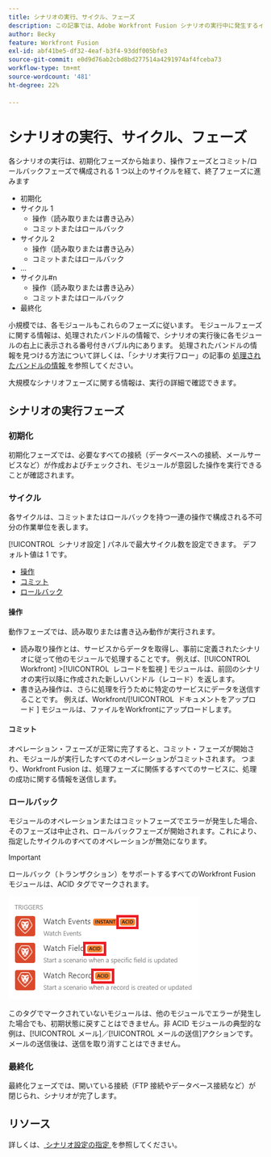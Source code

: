 ```yaml
---
title: シナリオの実行、サイクル、フェーズ
description: この記事では、Adobe Workfront Fusion シナリオの実行中に発生するイベント（初期化、操作、コミット、ロールバックなど）について説明します。
author: Becky
feature: Workfront Fusion
exl-id: abf41be5-df32-4eaf-b3f4-93ddf005bfe3
source-git-commit: e0d9d76ab2cbd8bd277514a4291974af4fceba73
workflow-type: tm+mt
source-wordcount: '481'
ht-degree: 22%

---
```


# シナリオの実行、サイクル、フェーズ

各シナリオの実行は、初期化フェーズから始まり、操作フェーズとコミット/ロールバックフェーズで構成される 1 つ以上のサイクルを経て、終了フェーズに進みます

* 初期化
* サイクル 1
   * 操作（読み取りまたは書き込み）
   * コミットまたはロールバック
* サイクル 2
   * 操作（読み取りまたは書き込み）
   * コミットまたはロールバック
* ...
* サイクル#n
   * 操作（読み取りまたは書き込み）
   * コミットまたはロールバック
* 最終化

小規模では、各モジュールもこれらのフェーズに従います。 モジュールフェーズに関する情報は、処理されたバンドルの情報で、シナリオの実行後に各モジュールの右上に表示される番号付きバブル内にあります。 処理されたバンドルの情報を見つける方法について詳しくは、「シナリオ実行フロー」の記事の [ 処理されたバンドルの情報 ](/help/workfront-fusion/references/scenarios/scenario-execution-flow.md#information-about-processed-bundles) を参照してください。

大規模なシナリオフェーズに関する情報は、実行の詳細で確認できます。

## シナリオの実行フェーズ

### 初期化

初期化フェーズでは、必要なすべての接続（データベースへの接続、メールサービスなど）が作成およびチェックされ、モジュールが意図した操作を実行できることが確認されます。

### サイクル

各サイクルは、コミットまたはロールバックを持つ一連の操作で構成される不可分の作業単位を表します。

[!UICONTROL &#x200B; シナリオ設定 &#x200B;] パネルで最大サイクル数を設定できます。 デフォルト値は 1 です。

* [操作](#operation)
* [コミット](#commit)
* [ロールバック](#rollback)

#### 操作

動作フェーズでは、読み取りまたは書き込み動作が実行されます。

* 読み取り操作とは、サービスからデータを取得し、事前に定義されたシナリオに従って他のモジュールで処理することです。 例えば、[!UICONTROL Workfront] >[!UICONTROL &#x200B; レコードを監視 &#x200B;] モジュールは、前回のシナリオの実行以降に作成された新しいバンドル（レコード）を返します。
* 書き込み操作は、さらに処理を行うために特定のサービスにデータを送信することです。 例えば、Workfront/[!UICONTROL &#x200B; ドキュメントをアップロード &#x200B;] モジュールは、ファイルをWorkfrontにアップロードします。

#### コミット

オペレーション・フェーズが正常に完了すると、コミット・フェーズが開始され、モジュールが実行したすべてのオペレーションがコミットされます。 つまり、Workfront Fusion は、処理フェーズに関係するすべてのサービスに、処理の成功に関する情報を送信します。

### ロールバック

モジュールのオペレーションまたはコミットフェーズでエラーが発生した場合、そのフェーズは中止され、ロールバックフェーズが開始されます。これにより、指定したサイクルのすべてのオペレーションが無効になります。

>[!IMPORTANT]
>
>ロールバック（トランザクション）をサポートするすべてのWorkfront Fusion モジュールは、ACID タグでマークされます。
>
>![ 酸性モジュール ](assets/acid-modules.png)
>
>このタグでマークされていないモジュールは、他のモジュールでエラーが発生した場合でも、初期状態に戻すことはできません。非 ACID モジュールの典型的な例は、[!UICONTROL メール]／[!UICONTROL メールの送信]アクションです。メールの送信後は、送信を取り消すことはできません。

### 最終化

最終化フェーズでは、開いている接続（FTP 接続やデータベース接続など）が閉じられ、シナリオが完了します。

## リソース

詳しくは、[ シナリオ設定の指定 ](/help/workfront-fusion/create-scenarios/config-scenarios-settings/configure-scenario-settings.md) を参照してください。
